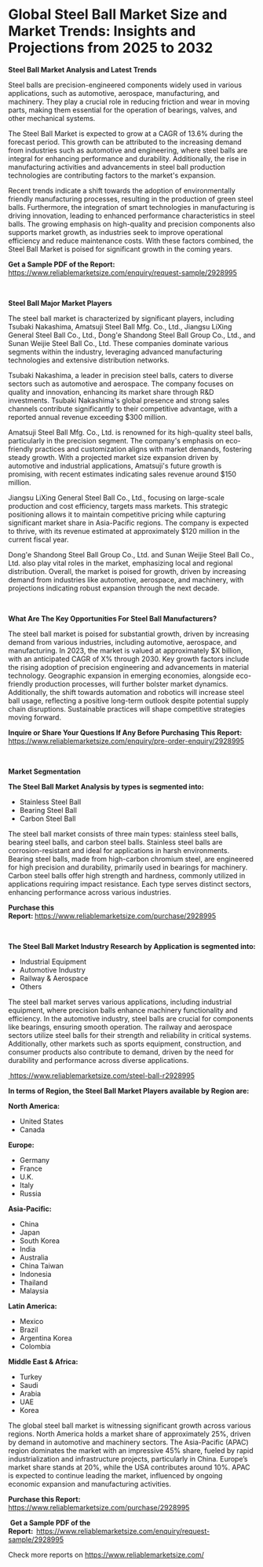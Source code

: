 <p><h1>Global Steel Ball Market Size and Market Trends: Insights and Projections from 2025 to 2032</h1></p><p><strong>Steel Ball Market Analysis and Latest Trends</strong></p>
<p><p>Steel balls are precision-engineered components widely used in various applications, such as automotive, aerospace, manufacturing, and machinery. They play a crucial role in reducing friction and wear in moving parts, making them essential for the operation of bearings, valves, and other mechanical systems.</p><p>The Steel Ball Market is expected to grow at a CAGR of 13.6% during the forecast period. This growth can be attributed to the increasing demand from industries such as automotive and engineering, where steel balls are integral for enhancing performance and durability. Additionally, the rise in manufacturing activities and advancements in steel ball production technologies are contributing factors to the market's expansion.</p><p>Recent trends indicate a shift towards the adoption of environmentally friendly manufacturing processes, resulting in the production of green steel balls. Furthermore, the integration of smart technologies in manufacturing is driving innovation, leading to enhanced performance characteristics in steel balls. The growing emphasis on high-quality and precision components also supports market growth, as industries seek to improve operational efficiency and reduce maintenance costs. With these factors combined, the Steel Ball Market is poised for significant growth in the coming years.</p></p>
<p><strong>Get a Sample PDF of the Report:&nbsp;</strong> <a href="https://www.reliablemarketsize.com/enquiry/request-sample/2928995?utm_campaign=2450&utm_medium=2&utm_source=Github&utm_content=ia&utm_term=12032025&utm_id=steel-ball">https://www.reliablemarketsize.com/enquiry/request-sample/2928995</a></p>
<p>&nbsp;</p>
<p><strong>Steel Ball Major Market Players</strong></p>
<p><p>The steel ball market is characterized by significant players, including Tsubaki Nakashima, Amatsuji Steel Ball Mfg. Co., Ltd., Jiangsu LiXing General Steel Ball Co., Ltd., Dong'e Shandong Steel Ball Group Co., Ltd., and Sunan Weijie Steel Ball Co., Ltd. These companies dominate various segments within the industry, leveraging advanced manufacturing technologies and extensive distribution networks.</p><p>Tsubaki Nakashima, a leader in precision steel balls, caters to diverse sectors such as automotive and aerospace. The company focuses on quality and innovation, enhancing its market share through R&D investments. Tsubaki Nakashima's global presence and strong sales channels contribute significantly to their competitive advantage, with a reported annual revenue exceeding $300 million.</p><p>Amatsuji Steel Ball Mfg. Co., Ltd. is renowned for its high-quality steel balls, particularly in the precision segment. The company's emphasis on eco-friendly practices and customization aligns with market demands, fostering steady growth. With a projected market size expansion driven by automotive and industrial applications, Amatsuji's future growth is promising, with recent estimates indicating sales revenue around $150 million.</p><p>Jiangsu LiXing General Steel Ball Co., Ltd., focusing on large-scale production and cost efficiency, targets mass markets. This strategic positioning allows it to maintain competitive pricing while capturing significant market share in Asia-Pacific regions. The company is expected to thrive, with its revenue estimated at approximately $120 million in the current fiscal year.</p><p>Dong'e Shandong Steel Ball Group Co., Ltd. and Sunan Weijie Steel Ball Co., Ltd. also play vital roles in the market, emphasizing local and regional distribution. Overall, the market is poised for growth, driven by increasing demand from industries like automotive, aerospace, and machinery, with projections indicating robust expansion through the next decade.</p></p>
<p>&nbsp;</p>
<p><strong>What Are The Key Opportunities For Steel Ball Manufacturers?</strong></p>
<p><p>The steel ball market is poised for substantial growth, driven by increasing demand from various industries, including automotive, aerospace, and manufacturing. In 2023, the market is valued at approximately $X billion, with an anticipated CAGR of X% through 2030. Key growth factors include the rising adoption of precision engineering and advancements in material technology. Geographic expansion in emerging economies, alongside eco-friendly production processes, will further bolster market dynamics. Additionally, the shift towards automation and robotics will increase steel ball usage, reflecting a positive long-term outlook despite potential supply chain disruptions. Sustainable practices will shape competitive strategies moving forward.</p></p>
<p><strong>Inquire or Share Your Questions If Any Before Purchasing This Report:</strong> <a href="https://www.reliablemarketsize.com/enquiry/pre-order-enquiry/2928995?utm_campaign=2450&utm_medium=2&utm_source=Github&utm_content=ia&utm_term=12032025&utm_id=steel-ball">https://www.reliablemarketsize.com/enquiry/pre-order-enquiry/2928995</a></p>
<p>&nbsp;</p>
<p><strong>Market Segmentation</strong></p>
<p><strong>The Steel Ball Market Analysis by types is segmented into:</strong></p>
<p><ul><li>Stainless Steel Ball</li><li>Bearing Steel Ball</li><li>Carbon Steel Ball</li></ul></p>
<p><p>The steel ball market consists of three main types: stainless steel balls, bearing steel balls, and carbon steel balls. Stainless steel balls are corrosion-resistant and ideal for applications in harsh environments. Bearing steel balls, made from high-carbon chromium steel, are engineered for high precision and durability, primarily used in bearings for machinery. Carbon steel balls offer high strength and hardness, commonly utilized in applications requiring impact resistance. Each type serves distinct sectors, enhancing performance across various industries.</p></p>
<p><strong>Purchase this Report:&nbsp;</strong><a href="https://www.reliablemarketsize.com/purchase/2928995?utm_campaign=2450&utm_medium=2&utm_source=Github&utm_content=ia&utm_term=12032025&utm_id=steel-ball">https://www.reliablemarketsize.com/purchase/2928995</a></p>
<p>&nbsp;</p>
<p><strong>The Steel Ball Market Industry Research by Application is segmented into:</strong></p>
<p><ul><li>Industrial Equipment</li><li>Automotive Industry</li><li>Railway & Aerospace</li><li>Others</li></ul></p>
<p><p>The steel ball market serves various applications, including industrial equipment, where precision balls enhance machinery functionality and efficiency. In the automotive industry, steel balls are crucial for components like bearings, ensuring smooth operation. The railway and aerospace sectors utilize steel balls for their strength and reliability in critical systems. Additionally, other markets such as sports equipment, construction, and consumer products also contribute to demand, driven by the need for durability and performance across diverse applications.</p></p>
<p><a href="https://www.reliablemarketsize.com/steel-ball-r2928995?utm_campaign=2450&utm_medium=2&utm_source=Github&utm_content=ia&utm_term=12032025&utm_id=steel-ball">&nbsp;https://www.reliablemarketsize.com/steel-ball-r2928995</a></p>
<p><strong>In terms of Region, the Steel Ball Market Players available by Region are:</strong></p>
<p>
    <p> <strong> North America: </strong>
        <ul>
            <li>United States</li>
            <li>Canada</li>
        </ul>
        </p> 
    <p> <strong> Europe: </strong>
        <ul>
            <li>Germany</li>
            <li>France</li>
            <li>U.K.</li>
            <li>Italy</li>
            <li>Russia</li>
        </ul>
        </p> 
    <p> <strong> Asia-Pacific: </strong>
        <ul>
            <li>China</li>
            <li>Japan</li>
            <li>South Korea</li>
            <li>India</li>
            <li>Australia</li>
            <li>China Taiwan</li>
            <li>Indonesia</li>
            <li>Thailand</li>
            <li>Malaysia</li>
        </ul>
        </p> 
    <p> <strong> Latin America: </strong>
        <ul>
            <li>Mexico</li>
            <li>Brazil</li>
            <li>Argentina Korea</li>
            <li>Colombia</li>
        </ul>
        </p> 
    <p> <strong> Middle East & Africa: </strong>
        <ul>
            <li>Turkey</li>
            <li>Saudi</li>
            <li>Arabia</li>
            <li>UAE</li>
            <li>Korea</li>
        </ul>
    </p>
    </p>
<p><p>The global steel ball market is witnessing significant growth across various regions. North America holds a market share of approximately 25%, driven by demand in automotive and machinery sectors. The Asia-Pacific (APAC) region dominates the market with an impressive 45% share, fueled by rapid industrialization and infrastructure projects, particularly in China. Europe’s market share stands at 20%, while the USA contributes around 10%. APAC is expected to continue leading the market, influenced by ongoing economic expansion and manufacturing activities.</p></p>
<p><strong>Purchase this Report: </strong><a href="https://www.reliablemarketsize.com/purchase/2928995?utm_campaign=2450&utm_medium=2&utm_source=Github&utm_content=ia&utm_term=12032025&utm_id=steel-ball">https://www.reliablemarketsize.com/purchase/2928995</a></p>
<p>&nbsp;<strong>Get a Sample PDF of the Report:&nbsp;&nbsp;</strong><a href="https://www.reliablemarketsize.com/enquiry/request-sample/2928995?utm_campaign=2450&utm_medium=2&utm_source=Github&utm_content=ia&utm_term=12032025&utm_id=steel-ball">https://www.reliablemarketsize.com/enquiry/request-sample/2928995</a></p>
<p><strong></strong></p>
<p>Check more reports on <a href="https://www.reliablemarketsize.com/?utm_campaign=2450&utm_medium=2&utm_source=Github&utm_content=ia&utm_term=12032025&utm_id=steel-ball">https://www.reliablemarketsize.com/</a></p>